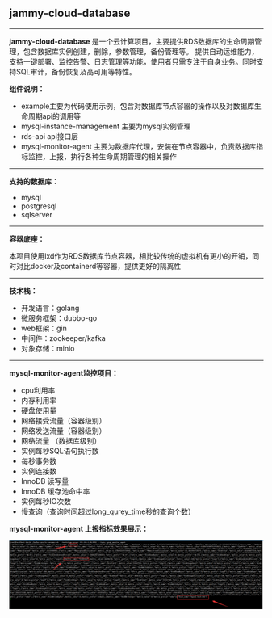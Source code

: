 ## jammy-cloud-database

-----------------------
**jammy-cloud-database** 是一个云计算项目，主要提供RDS数据库的生命周期管理，包含数据库实例创建，删除，参数管理，备份管理等。
提供自动运维能力，支持一键部署、监控告警、日志管理等功能，使用者只需专注于自身业务。同时支持SQL审计，备份恢复及高可用等特性。

**组件说明：**
- example主要为代码使用示例，包含对数据库节点容器的操作以及对数据库生命周期api的调用等
- mysql-instance-management 主要为mysql实例管理
- rds-api api接口层
- mysql-monitor-agent 主要为数据库代理，安装在节点容器中，负责数据库指标监控，上报，执行各种生命周期管理的相关操作

-------------------------
**支持的数据库：**
- mysql
- postgresql
- sqlserver
-------------------------
**容器底座：**

本项目使用lxd作为RDS数据库节点容器，相比较传统的虚拟机有更小的开销，同时对比docker及containerd等容器，提供更好的隔离性

-------------------------
**技术栈：**
- 开发语言：golang
- 微服务框架：dubbo-go
- web框架：gin
- 中间件：zookeeper/kafka
- 对象存储：minio

--------------------------
**mysql-monitor-agent监控项目：**

- cpu利用率
- 内存利用率
- 硬盘使用量
- 网络接受流量（容器级别）
- 网络发送流量（容器级别）
- 网络流量 （数据库级别）
- 实例每秒SQL语句执行数
- 每秒事务数
- 实例连接数
- InnoDB 读写量
- InnoDB 缓存池命中率
- 实例每秒IO次数
- 慢查询（查询时间超过long_qurey_time秒的查询个数）

**mysql-monitor-agent 上报指标效果展示：**

![指标截图](./kafka-metric.png)